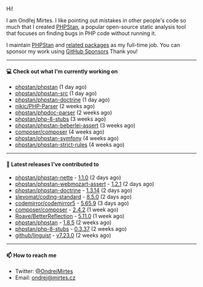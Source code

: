 Hi!

I am Ondřej Mirtes. I like pointing out mistakes in other people's code so much that I created [PHPStan](https://phpstan.org/), a popular open-source static analysis tool that focuses on finding bugs in PHP code without running it.

I maintain [PHPStan](https://github.com/phpstan/phpstan) and [related packages](https://github.com/phpstan/) as my full-time job. You can sponsor my work using [GitHub Sponsors](https://github.com/sponsors/ondrejmirtes) Thank you!

---

#### 💻 Check out what I'm currently working on

- [phpstan/phpstan](https://github.com/phpstan/phpstan) (1 day ago)
- [phpstan/phpstan-src](https://github.com/phpstan/phpstan-src) (1 day ago)
- [phpstan/phpstan-doctrine](https://github.com/phpstan/phpstan-doctrine) (1 day ago)
- [nikic/PHP-Parser](https://github.com/nikic/PHP-Parser) (2 weeks ago)
- [phpstan/phpdoc-parser](https://github.com/phpstan/phpdoc-parser) (2 weeks ago)
- [phpstan/php-8-stubs](https://github.com/phpstan/php-8-stubs) (3 weeks ago)
- [phpstan/phpstan-beberlei-assert](https://github.com/phpstan/phpstan-beberlei-assert) (3 weeks ago)
- [composer/composer](https://github.com/composer/composer) (4 weeks ago)
- [phpstan/phpstan-symfony](https://github.com/phpstan/phpstan-symfony) (4 weeks ago)
- [phpstan/phpstan-strict-rules](https://github.com/phpstan/phpstan-strict-rules) (4 weeks ago)

---

#### 🔭 Latest releases I've contributed to

- [phpstan/phpstan-nette](https://github.com/phpstan/phpstan-nette) - [1.1.0](https://github.com/phpstan/phpstan-nette/releases/tag/1.1.0) (2 days ago)
- [phpstan/phpstan-webmozart-assert](https://github.com/phpstan/phpstan-webmozart-assert) - [1.2.1](https://github.com/phpstan/phpstan-webmozart-assert/releases/tag/1.2.1) (2 days ago)
- [phpstan/phpstan-doctrine](https://github.com/phpstan/phpstan-doctrine) - [1.3.14](https://github.com/phpstan/phpstan-doctrine/releases/tag/1.3.14) (2 days ago)
- [slevomat/coding-standard](https://github.com/slevomat/coding-standard) - [8.5.0](https://github.com/slevomat/coding-standard/releases/tag/8.5.0) (2 days ago)
- [codemirror/codemirror5](https://github.com/codemirror/codemirror5) - [5.65.9](https://github.com/codemirror/codemirror5/releases/tag/5.65.9) (3 days ago)
- [composer/composer](https://github.com/composer/composer) - [2.4.2](https://github.com/composer/composer/releases/tag/2.4.2) (1 week ago)
- [Roave/BetterReflection](https://github.com/Roave/BetterReflection) - [5.11.0](https://github.com/Roave/BetterReflection/releases/tag/5.11.0) (1 week ago)
- [phpstan/phpstan](https://github.com/phpstan/phpstan) - [1.8.5](https://github.com/phpstan/phpstan/releases/tag/1.8.5) (2 weeks ago)
- [phpstan/php-8-stubs](https://github.com/phpstan/php-8-stubs) - [0.3.37](https://github.com/phpstan/php-8-stubs/releases/tag/0.3.37) (2 weeks ago)
- [github/linguist](https://github.com/github/linguist) - [v7.23.0](https://github.com/github/linguist/releases/tag/v7.23.0) (2 weeks ago)

---

#### 📫 How to reach me

- Twitter: [@OndrejMirtes](https://twitter.com/ondrejmirtes)
- Email: [ondrej@mirtes.cz](mailto:ondrej@mirtes.cz)
